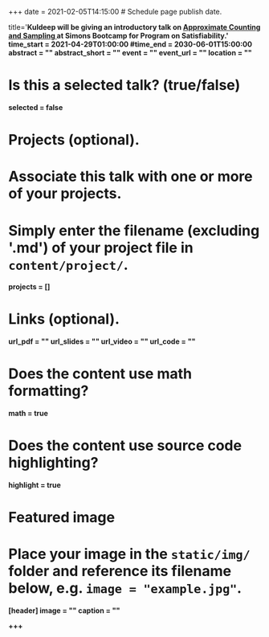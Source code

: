 +++
date = 2021-02-05T14:15:00  # Schedule page publish date.

title='<b>Kuldeep will be giving an introductory talk on <a href="https://simons.berkeley.edu/talks/pseudo-boolean-solving-and-optimization">Approximate Counting and Sampling </a> at Simons Bootcamp for Program on Satisfiability.'
time_start = 2021-04-29T01:00:00
#time_end = 2030-06-01T15:00:00
abstract = ""
abstract_short = ""
event = ""
event_url = ""
location = ""

# Is this a selected talk? (true/false)
selected = false

# Projects (optional).
#   Associate this talk with one or more of your projects.
#   Simply enter the filename (excluding '.md') of your project file in `content/project/`.
projects = []

# Links (optional).
url_pdf = ""
url_slides = ""
url_video = ""
url_code = ""

# Does the content use math formatting?
math = true

# Does the content use source code highlighting?
highlight = true

# Featured image
# Place your image in the `static/img/` folder and reference its filename below, e.g. `image = "example.jpg"`.
[header]
image = ""
caption = ""

+++
